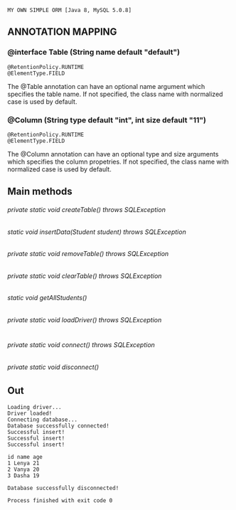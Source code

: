     MY OWN SIMPLE ORM [Java 8, MySQL 5.0.8]

## ANNOTATION MAPPING
### @interface Table (String name default "default")
    @RetentionPolicy.RUNTIME
    @ElementType.FIELD
The @Table annotation can have an optional name argument which specifies the table name. If not specified, the class name with normalized case is used by default.
    
### @Column (String type default "int", int size default "11")
    @RetentionPolicy.RUNTIME
    @ElementType.FIELD
The @Column annotation can have an optional type and size arguments which specifies the column propetries. If not specified, the class name with normalized case is used by default.

## Main methods 
###### private static void createTable() throws SQLException 
###### static void insertData(Student student) throws SQLException 
###### private static void removeTable() throws SQLException
###### private static void clearTable() throws SQLException
###### static void getAllStudents()
###### private static void loadDriver() throws SQLException
#
###### private static void connect() throws SQLException
###### private static void disconnect()



## Out

    Loading driver...
    Driver loaded!
    Connecting database...
    Database successfully connected!
    Successful insert!
    Successful insert!
    Successful insert!

    id name age
    1 Lenya 21
    2 Vanya 20
    3 Dasha 19

    Database successfully disconnected!

    Process finished with exit code 0
